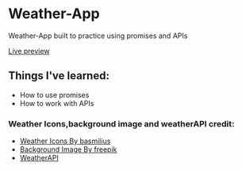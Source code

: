 # Weather-App
<p>Weather-App built to practice using promises and APIs</p>

<a href="https://g-alessandro.github.io/Weather-App/" target="_blank">Live preview</a>

<h2>Things I've learned:</h2>

<ul>
  <li>How to use promises</li>
  <li>How to work with APIs</li>
</ul>

<h3>Weather Icons,background image and weatherAPI credit:</H3>

<ul>
<li><a href="https://github.com/basmilius/weather-icons/tree/dev" target="_blank" >Weather Icons By basmilius</a></li>
<li><a href="https://www.freepik.com/free-vector/sky-background-video-conferencing_9427922.htm#query=weather%20cartoon%20background%20animated&position=42&from_view=search&track=ais" target="_blank">Background Image By freepik</a></li>
  <li><a href="https://www.weatherapi.com/docs/" target="_blank">WeatherAPI</a></li>
</ul>
